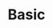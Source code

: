 ---
order: 0
title: "Basic"
description: "Best suited for individuals."
features:   [{ title: "feature1", included: true },
            { title: "feature2",  included: true },
            {  title: "feature3", included: true }, 
            {  title: "feature4", included: false}]
monthly_price_usd: 0
monthly_price_gbp: 0
createdAt: "Mar 23, 2023"
LastEdit: "Mar 23, 2023"
---